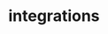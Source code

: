# integrations

<!-- No SDK Installation -->
<!-- No SDK Example Usage -->
<!-- No SDK Available Operations -->


<!-- Start Dev Containers -->



<!-- End Dev Containers -->

<!-- Placeholder for Future Speakeasy SDK Sections -->



